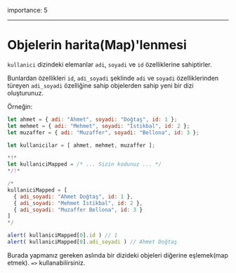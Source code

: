importance: 5

---
# Objelerin harita(Map)'lenmesi

`kullanici` dizindeki elemanlar `adi`, `soyadi` ve `id` özelliklerine sahiptirler.

Bunlardan özellikleri `id`, `adi_soyadi` şeklinde `adi` ve `soyadi` özelliklerinden türeyen `adi_soyadi` özelliğine sahip objelerden sahip yeni bir dizi oluşturunuz.  

Örneğin:

```js no-beautify
let ahmet = { adi: "Ahmet", soyadi: "Doğtaş", id: 1 };
let mehmet = { adi: "Mehmet", soyadi: "İstikbal", id: 2 };
let muzaffer = { adi: "Muzaffer", soyadi: "Bellona", id: 3 };

let kullanicilar = [ ahmet, mehmet, muzaffer ];

*!*
let kullaniciMapped = /* ... Sizin kodunuz ... */
*/!*

/*
kullaniciMapped = [
  { adi_soyadi: "Ahmet Doğtaş", id: 1 },
  { adi_soyadi: "Mehmet İstikbal", id: 2 },
  { adi_soyadi: "Muzaffer Bellona", id: 3 }
]
*/

alert( kullaniciMapped[0].id ) // 1
alert( kullaniciMapped[0].adi_soyadi ) // Ahmet Doğtaş
```
Burada yapmanız gereken aslında bir dizideki objeleri diğerine eşlemek(map etmek). `=>` kullanabilirsiniz.